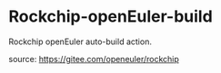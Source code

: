 # Rockchip-openEuler-build
Rockchip openEuler auto-build action.

source: https://gitee.com/openeuler/rockchip
